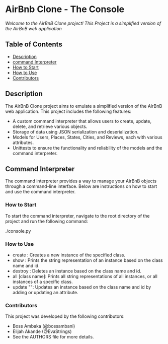 # AirBnb Clone - The Console

*Welcome to the AirBnB Clone project! This Project is a simplified version of the AirBnB web application*

## Table of Contents
- [Description](#description)
- [command Interpreter](#command-interpreter)
- [How to Start](#how-to-start)
- [How to Use](#how-to-use)
- [Contributors](#contributors)


## Description

The AirBnB Clone project aims to emulate a simplified version of the AirBnB web application. This project includes the following features:

- A custom command interpreter that allows users to create, update, delete, and retrieve various objects.
- Storage of data using JSON serialization and deserialization.
- Models for Users, Places, States, Cities, and Reviews, each with various attributes.
- Unittests to ensure the functionality and reliability of the models and the command interpreter.

## Command Interpreter

The command interpreter provides a way to manage your AirBnB objects through a command-line interface. Below are instructions on how to start and use the command interpreter.

### How to Start

To start the command interpreter, navigate to the root directory of the project and run the following command:

./console.py

### How to Use

- create <class name>: Creates a new instance of the specified class.
- show <class name> <id>: Prints the string representation of an instance based on the class name and id.
- destroy <class name> <id>: Deletes an instance based on the class name and id.
- all [class name]: Prints all string representations of all instances, or all instances of a specific class.
- update <class name> <id> <attribute name> "<attribute value>": Updates an instance based on the class name and id by adding or updating an attribute.

### Contributors
This project was developed by the following contributors:

- Boss Ambaka (@bossambani)
- Elijah Akande (@EvaStrings)
- See the AUTHORS file for more details.
